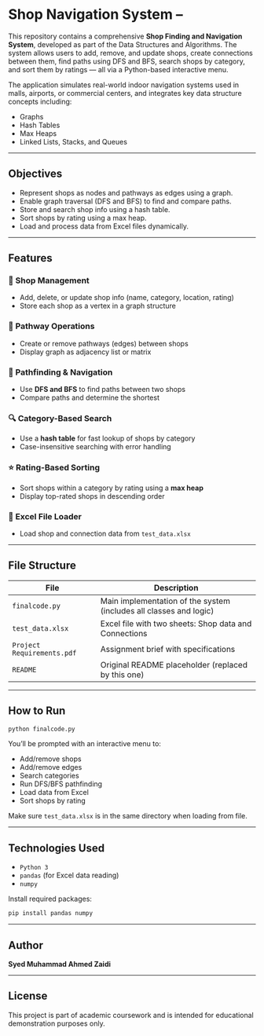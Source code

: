 # Shop Navigation System – 

This repository contains a comprehensive **Shop Finding and Navigation System**, developed as part of the Data Structures and Algorithms. The system allows users to add, remove, and update shops, create connections between them, find paths using DFS and BFS, search shops by category, and sort them by ratings — all via a Python-based interactive menu.

The application simulates real-world indoor navigation systems used in malls, airports, or commercial centers, and integrates key data structure concepts including:
- Graphs
- Hash Tables
- Max Heaps
- Linked Lists, Stacks, and Queues

---

## Objectives
- Represent shops as nodes and pathways as edges using a graph.
- Enable graph traversal (DFS and BFS) to find and compare paths.
- Store and search shop info using a hash table.
- Sort shops by rating using a max heap.
- Load and process data from Excel files dynamically.

---

## Features
### 🏪 Shop Management
- Add, delete, or update shop info (name, category, location, rating)
- Store each shop as a vertex in a graph structure

### 🔗 Pathway Operations
- Create or remove pathways (edges) between shops
- Display graph as adjacency list or matrix

### 🧭 Pathfinding & Navigation
- Use **DFS and BFS** to find paths between two shops
- Compare paths and determine the shortest

### 🔍 Category-Based Search
- Use a **hash table** for fast lookup of shops by category
- Case-insensitive searching with error handling

### ⭐ Rating-Based Sorting
- Sort shops within a category by rating using a **max heap**
- Display top-rated shops in descending order

### 📂 Excel File Loader
- Load shop and connection data from `test_data.xlsx`

---

## File Structure
| File | Description |
|------|-------------|
| `finalcode.py` | Main implementation of the system (includes all classes and logic) |
| `test_data.xlsx` | Excel file with two sheets: Shop data and Connections |
| `Project Requirements.pdf` | Assignment brief with specifications |
| `README` | Original README placeholder (replaced by this one) |

---

## How to Run
```bash
python finalcode.py
```

You’ll be prompted with an interactive menu to:
- Add/remove shops
- Add/remove edges
- Search categories
- Run DFS/BFS pathfinding
- Load data from Excel
- Sort shops by rating

Make sure `test_data.xlsx` is in the same directory when loading from file.

---

## Technologies Used
- `Python 3`
- `pandas` (for Excel data reading)
- `numpy`

Install required packages:
```bash
pip install pandas numpy
```

---

## Author
**Syed Muhammad Ahmed Zaidi**  

---

## License
This project is part of academic coursework and is intended for educational demonstration purposes only.
